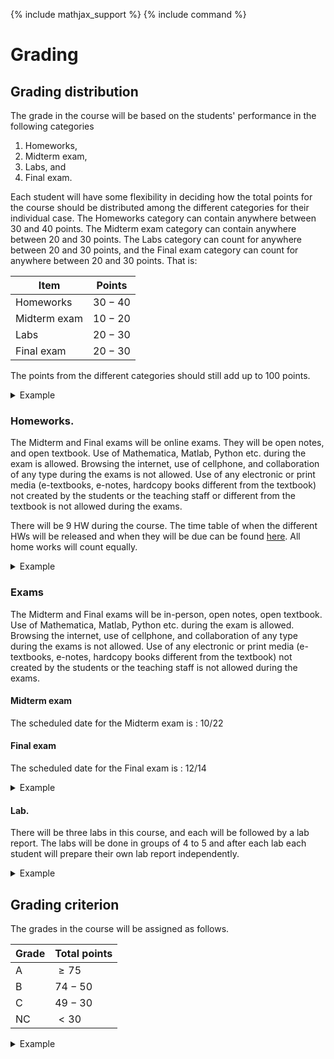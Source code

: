 {% include mathjax_support %}
{% include command %}
<!-- AB_TODO: go through this section and see if everything is to your liking -->
<!-- AB_to_HK:  -->
# Grading

## Grading distribution


The grade in the course will be based on the students' performance in the following categories 

1. Homeworks, 
2. Midterm exam, 
3. Labs, and 
4. Final exam. 
 
Each student will have some flexibility in deciding how the total points for the course should be distributed among the different categories for their individual case. The Homeworks category can contain anywhere between $30$ and $40$ points. The  Midterm exam category can contain anywhere between $20$ and $30$ points. The Labs category can count for anywhere between $20$ and $30$ points, and the Final exam category can count for anywhere between $20$ and $30$ points. That is:

| Item         | Points  |
|--------------|---------|
| Homeworks    | $30-40$ |
| Midterm exam | $10-20$ | 
| Labs         | $20-30$  |
| Final exam   | $20-30$  |

<!-- Originally the midterm was for 20-30, changed it to 10-20 -->

The points from the different categories should still add up to $100$ points.  


<details><summary> Example </summary>

For example, a student, named Andreia, might decide to have her Homeworks count for $35$ points, her Midterm for $12$ points, her labs for $28$ points and her final exam for $25$ points. The total points is $35+12+28+25=100$.

</details>

<!--SK_AB_Question:  Sayaka, Andrew: Are the letter grades  in undergraduate courses typically based on absolute points, or on a relative performance of the students, i.e.,  the top 10% of the students get an A, etc.? Which do students prefer? I would to choose the option that the students would prefer. I think if I were a student I would prefer absolute grading.  -->




###  Homeworks.

The Midterm and Final exams will be online exams. They will be open notes, and open textbook. Use of Mathematica, Matlab, Python etc. during the exam is allowed. Browsing the internet, use of cellphone, and collaboration of any type during the exams is not allowed. Use of any electronic or print media (e-textbooks, e-notes, hardcopy books different from the textbook) not created by the students or the teaching staff or different from the textbook is not allowed during the exams.  

There will be 9 HW during the course. The time table of when the different HWs will be released and when they will be due can be found [here](https://appliedmechanicslab.github.io/ENGN0310/). All home works will count equally. 
<!-- AB_TODO: Add link to home page at XXYY -->

<details><summary> Example </summary>


Continuing from the  previous example. Say there were $9$ homeworks during the course. Say that  each of the homeworks count for $100$ points.  Andreia gets the following scores. 

| Homeworks | Score   |
|-----------|---------|
| HW $1$     | $92/100$  |
| HW $2$      | $90/100$  |
| HW $3$      | $30/100$  |
| HW $4$      | $40/100$  |
| HW $5$      | $75/100$ |
| HW $6$      | $98/100$  |
| HW $7$      | $100/100$ |
| HW $8$      | $65/100$ |
| HW $9$      | $95/100$  |


Let's arrange the above scores, with best scores  on the top

| Homeworks | Score   |
|-----------|---------|
| HW $7$      | $100/100$ |
| HW $6$      | $98/100$  |
| HW $9$      | $95/100$  |
| HW $1$      | $92/100$  |
| HW $2$      | $90/100$  |
| HW $5$      | $75/100$  |
| HW $8$      | $65/100$  |
| HW $4$      | $40/100$  |
| HW $3$      | $30/100$  |

Then out of the seven scores that count the total is $615$, which out of $700$ points is approximately $88%$, so out of $35$ total points for homework Andreia gets $30.75$.

</details>

### Exams 

The Midterm and Final exams will be in-person, open notes, open textbook. Use of Mathematica, Matlab, Python etc. during the exam is allowed. Browsing the internet, use of cellphone, and collaboration of any type during the exams is not allowed. Use of any electronic or print media (e-textbooks, e-notes, hardcopy books different from the textbook) not created by the students or the teaching staff is not allowed during the exams.  


#### Midterm exam

The scheduled date for the Midterm exam is : $10/22$


</details>

#### Final exam

The scheduled date for the Final exam is : $12/14$

<details><summary> Example </summary> Andreia gets $90/100$ in on the Midterm and $85/100$ on the Final. So out of $12$ possible points for the Midterm she gets $10.8$ and out of $25$ possible points for the Final Andreia gets $21.25$.


</details>

#### Lab.

There will be three labs in this course, and each will be followed by a lab report. The labs will be done in groups of $4$ to $5$ and after each lab each student will prepare their own lab report independently. 

<details><summary> Example </summary> Andreia get $80/100$ in Lab $1$, and $60/100$ in Lab $2$ and $95/100$ in Lab $3$. So out of $28$ possible points of the labs Andreia gets $21.93$.

</details>

## Grading criterion

The grades in the course will be assigned as follows.

| Grade | Total points |
|-------|--------------|
| A     | $\ge 75$     |
| B     | $74-50$      |
| C     | $49-30$      |
| NC    | $<30$        |
<!-- HK_TODO: Haneesh finish this section -->
<!-- SK_TODO: Sayaka what do you think about the above grading policy. -->


<details><summary> Example </summary> Adding up her scores on each section, $30.75$ for the homeworks, $10.8$ for the Midterm, $21.25$ for the final, and $21.93$ for the labs, Andreia's total score is $84.73$, so her letter grade is an A. 
</details>
